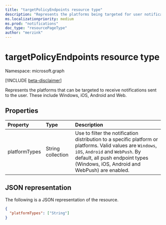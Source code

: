 ```yaml
---
title: "targetPolicyEndpoints resource type"
description: "Represents the platforms being targeted for user notifications."
ms.localizationpriority: medium
ms.prod: "notifications"
doc_type: "resourcePageType"
author: "merzink"
---
```



# targetPolicyEndpoints resource type

Namespace: microsoft.graph

[!INCLUDE [beta-disclaimer](../../includes/beta-disclaimer.md)]

Represents the platforms that can be targeted to receive notifications sent to the user.  These include Windows, iOS, Android and Web. 


## Properties

| Property     | Type        | Description |
|:-------------|:------------|:------------|
|platformTypes|String collection|Use to filter the notification distribution to a specific platform or platforms. Valid values are `Windows`, `iOS`, `Android` and `WebPush`. By default, all push endpoint types (Windows, iOS, Android and WebPush) are enabled. |

## JSON representation

The following is a JSON representation of the resource.

<!-- {
  "blockType": "resource",
  "optionalProperties": [

  ],
  "@odata.type": "microsoft.graph.targetPolicyEndpoints",
  "baseType": null
}-->

```json
{
  "platformTypes": ["String"]
}
```

<!-- uuid: 16cd6b66-4b1a-43a1-adaf-3a886856ed98
2019-02-04 14:57:30 UTC -->
<!-- {
  "type": "#page.annotation",
  "description": "targetPolicyEndpoints resource",
  "keywords": "",
  "section": "documentation",
  "tocPath": ""
}-->

